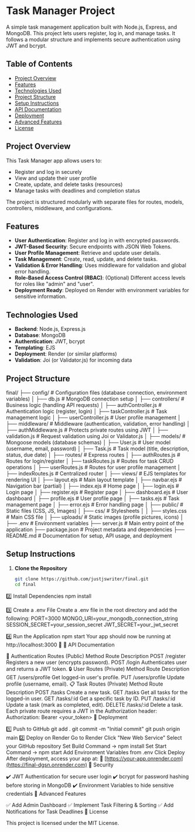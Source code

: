 # Task Manager Project

A simple task management application built with Node.js, Express, and MongoDB. This project lets users register, log in, and manage tasks. It follows a modular structure and implements secure authentication using JWT and bcrypt.

## Table of Contents
- [Project Overview](#project-overview)
- [Features](#features)
- [Technologies Used](#technologies-used)
- [Project Structure](#project-structure)
- [Setup Instructions](#setup-instructions)
- [API Documentation](#api-documentation)
- [Deployment](#deployment)
- [Advanced Features](#advanced-features)
- [License](#license)

## Project Overview
This Task Manager app allows users to:
- Register and log in securely
- View and update their user profile
- Create, update, and delete tasks (resources)
- Manage tasks with deadlines and completion status

The project is structured modularly with separate files for routes, models, controllers, middleware, and configurations.

## Features
- **User Authentication**: Register and log in with encrypted passwords.
- **JWT-Based Security**: Secure endpoints with JSON Web Tokens.
- **User Profile Management**: Retrieve and update user details.
- **Task Management**: Create, read, update, and delete tasks.
- **Validation & Error Handling**: Uses middleware for validation and global error handling.
- **Role-Based Access Control (RBAC)**: (Optional) Different access levels for roles like "admin" and "user".
- **Deployment Ready**: Deployed on Render with environment variables for sensitive information.

## Technologies Used
- **Backend**: Node.js, Express.js
- **Database**: MongoDB
- **Authentication**: JWT, bcrypt
- **Templating**: EJS
- **Deployment**: Render (or similar platforms)
- **Validation**: Joi (or Validator.js) for incoming data

## Project Structure

final/
├── config/              # Configuration files (database connection, environment variables)
│   ├── db.js           # MongoDB connection setup
│
├── controllers/         # Business logic (handling API requests)
│   ├── authController.js  # Authentication logic (register, login)
│   ├── taskController.js  # Task management logic
│   ├── userController.js  # User profile management
│
├── middleware/          # Middleware (authentication, validation, error handling)
│   ├── authMiddleware.js  # Protects private routes using JWT
│   ├── validation.js      # Request validation using Joi or Validator.js
│
├── models/              # Mongoose models (database schemas)
│   ├── User.js         # User model (username, email, password)
│   ├── Task.js         # Task model (title, description, status, due date)
│
├── routes/              # Express routes
│   ├── authRoutes.js   # Routes for login/register
│   ├── taskRoutes.js   # Routes for task CRUD operations
│   ├── userRoutes.js   # Routes for user profile management
│   ├── indexRoutes.js  # Centralized router 
│
├── views/               # EJS templates for rendering UI
│   ├── layout.ejs      # Main layout template
│   ├── navbar.ejs      # Navigation bar (partial)
│   ├── index.ejs       # Home page
│   ├── login.ejs       # Login page
│   ├── register.ejs    # Register page
│   ├── dashboard.ejs   # User dashboard
│   ├── profile.ejs     # User profile page
│   ├── tasks.ejs       # Task management page
│   ├── error.ejs       # Error handling page
│
├── public/              # Static files (CSS, JS, Images)
│   ├── css/           # Stylesheets
│   │   ├── styles.css  # Main CSS file
│   ├── uploads/        # Static images (profile pictures, icons)
│
├── .env                 # Environment variables 
├── server.js            # Main entry point of the application
├── package.json         # Project metadata and dependencies
├── README.md            # Documentation for setup, API usage, and deployment




## Setup Instructions

1. **Clone the Repository**
   ```bash
   git clone https://github.com/justjswriter/final.git
   cd final
2️⃣ Install Dependencies
npm install

3️⃣ Create a .env File
Create a .env file in the root directory and add the following:
PORT=3000
MONGO_URI=your_mongodb_connection_string
SESSION_SECRET=your_session_secret
JWT_SECRET=your_jwt_secret

4️⃣ Run the Application
npm start
Your app should now be running at http://localhost:3000 🚀
📌 API Documentation

🔐 Authentication Routes (Public)
Method	Route	Description
POST	/register	Registers a new user (encrypts password).
POST	/login	Authenticates user and returns a JWT token.
🔒 User Routes (Private)
Method	Route	Description
GET	/users/profile	Get logged-in user's profile.
PUT	/users/profile	Update profile (username, email).
📋 Task Routes (Private)
Method	Route	Description
POST	/tasks	Create a new task.
GET	/tasks	Get all tasks for the logged-in user.
GET	/tasks/:id	Get a specific task by ID.
PUT	/tasks/:id	Update a task (mark as completed, edit).
DELETE	/tasks/:id	Delete a task.
Each private route requires a JWT in the Authorization header:
Authorization: Bearer <your_token>
🚀 Deployment

1️⃣ Push to GitHub
git add .
git commit -m "Initial commit"
git push origin main
2️⃣ Deploy on Render
Go to Render
Click "New Web Service"
Select your GitHub repository
Set Build Command → npm install
Set Start Command → npm start
Add Environment Variables from .env
Click Deploy
After deployment, access your app at:
🔗 [https://your-app.onrender.com](https://final-dgsn.onrender.com)
🔐 Security

✔️ JWT Authentication for secure user login
✔️ bcrypt for password hashing before storing in MongoDB
✔️ Environment Variables to hide sensitive credentials
🎯 Advanced Features

✅ Add Admin Dashboard
✅ Implement Task Filtering & Sorting
✅ Add Notifications for Task Deadlines
📝 License

This project is licensed under the MIT License.
